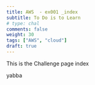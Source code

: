 ```yaml
---
title: AWS  - ex001 _index
subtitle: To Do is to Learn
# type: chal
comments: false
weight: 30
tags: ["AWS", "cloud"]
draft: true
---
```

This is the Challenge page
index

yabba